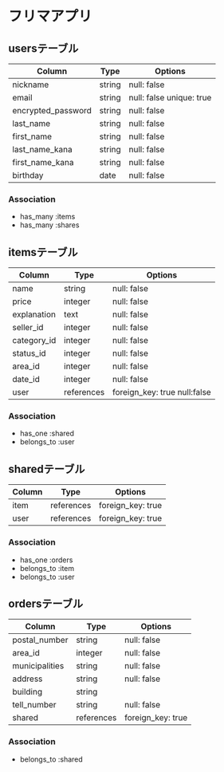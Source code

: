 # フリマアプリ

## usersテーブル

| Column               | Type   | Options                  |
|----------------------|--------|--------------------------|
| nickname             | string | null: false              |
| email                | string | null: false unique: true |
| encrypted_password   | string | null: false              |
| last_name            | string | null: false              |
| first_name           | string | null: false              |
| last_name_kana       | string | null: false              |
| first_name_kana      | string | null: false              |
| birthday             | date   | null: false              |


### Association

- has_many :items
- has_many :shares





## itemsテーブル

| Column             | Type       | Options                      |
|--------------------|------------|------------------------------|
| name               | string     | null: false                  |
| price              | integer    | null: false                  |
| explanation        | text       | null: false                  |
| seller_id          | integer    | null: false                  |
| category_id        | integer    | null: false                  |
| status_id          | integer    | null: false                  |
| area_id            | integer    | null: false                  |
| date_id            | integer    | null: false                  |
| user               | references | foreign_key: true null:false |


### Association

- has_one :shared
- belongs_to :user





## sharedテーブル

| Column            | Type       | Options           |
|-------------------|------------|-------------------|
| item              | references | foreign_key: true |
| user              | references | foreign_key: true |


### Association

- has_one :orders
- belongs_to :item
- belongs_to :user





## ordersテーブル

| Column         | Type       | Options           |
|----------------|------------|-------------------|
| postal_number  | string     | null: false       |
| area_id        | integer    | null: false       |
| municipalities | string     | null: false       |
| address        | string     | null: false       |
| building       | string     |                   |
| tell_number    | string     | null: false       |
| shared         | references | foreign_key: true |


### Association

- belongs_to :shared